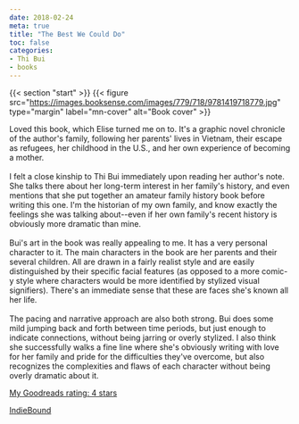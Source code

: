 ```yaml
---
date: 2018-02-24
meta: true
title: "The Best We Could Do"
toc: false
categories:
- Thi Bui
- books
---
```


{{< section "start" >}}
{{< figure src="https://images.booksense.com/images/779/718/9781419718779.jpg" type="margin" label="mn-cover" alt="Book cover" >}}

Loved this book, which Elise turned me on to. It's a graphic novel chronicle of the author's family, following her parents' lives in Vietnam, their escape as refugees, her childhood in the U.S., and her own experience of becoming a mother. <br /><br />I felt a close kinship to Thi Bui immediately upon reading her author's note. She talks there about her long-term interest in her family's history, and even mentions that she put together an amateur family history book before writing this one. I'm the historian of my own family, and know exactly the feelings she was talking about--even if her own family's recent history is obviously more dramatic than mine.<br /><br />Bui's art in the book was really appealing to me. It has a very personal character to it. The main characters in the book are her parents and their several children. All are drawn in a fairly realist style and are easily distinguished by their specific facial features (as opposed to a more comic-y style where characters would be more identified by stylized visual signifiers). There's an immediate sense that these are faces she's known all her life.<br /><br />The pacing and narrative approach are also both strong. Bui does some mild jumping back and forth between time periods, but just enough to indicate connections, without being jarring or overly stylized. I also think she successfully walks a fine line where she's obviously writing with love for her family and pride for the difficulties they've overcome, but also recognizes the complexities and flaws of each character without being overly dramatic about it.

[My Goodreads rating: 4 stars](https://www.goodreads.com/review/show/2266558647)  

[IndieBound](https://www.indiebound.org/book/9781419718779)
